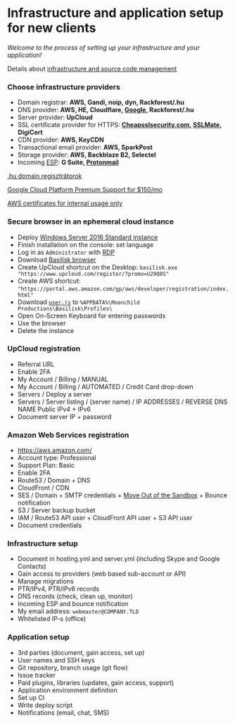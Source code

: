 # Infrastructure and application setup for new clients

*Welcome to the process of setting up your infrastructure and your application!*

Details about [infrastructure and source code management](/master/CV.md)

### Choose infrastructure providers

- Domain registrar: **AWS, Gandi, noip, dyn, Rackforest/.hu**
- DNS provider: **AWS, HE, Cloudflare, [Google](https://cloud.google.com/dns/pricing), Rackforest/.hu**
- Server provider: **UpCloud**
- SSL certificate provider for HTTPS: **[Cheapsslsecurity.com](https://cheapsslsecurity.com/rapidssl/rapidsslcertificate.html), [SSLMate](https://sslmate.com/), DigiCert**
- CDN provider: **AWS, KeyCDN**
- Transactional email provider: **AWS, SparkPost**
- Storage provider: **AWS, Backblaze B2, Selectel**
- Incoming [ESP](https://twofactorauth.org/#email): **G Suite, [Protonmail](https://protonmail.com/signup)**

[.hu domain regisztrátorok](http://www.domain.hu/domain/)

[Google Cloud Platform Premium Support for $150/mo](https://cloud.google.com/support/?options=premium-support#options)

[AWS certificates for internal usage only](https://aws.amazon.com/certificate-manager/faqs/#services_used)

### Secure browser in an ephemeral cloud instance

- Deploy [Windows Server 2016 Standard instance](https://my.upcloud.com/server/create)
- Finish installation on the console: set language
- Log in as `Administrator` with [RDP](https://ci.freerdp.com/job/freerdp-nightly-windows/arch=win64,label=vs2013/)
- Download [Basilisk browser](http://eu.basilisk-browser.org/release/basilisk-latest.win64.zip)
- Create UpCloud shortcut on the Desktop: `basilisk.exe "https://www.upcloud.com/register/?promo=U29Q8S"`
- Create AWS shortcut: `"https://portal.aws.amazon.com/gp/aws/developer/registration/index.html"`
- Download [`user.js`](https://github.com/szepeviktor/windows-workstation/blob/master/upcloud/user.js) to `%APPDATA%\Moonchild Productions\Basilisk\Profiles\`
- Open On-Screen Keyboard for entering passwords
- Use the browser
- Delete the instance

### UpCloud registration

- Referral URL
- Enable 2FA
- My Account / Billing / MANUAL
- My Account / Billing / AUTOMATED / Credit Card drop-down
- Servers / Deploy a server
- Servers / Server listing / (server name) / IP ADDRESSES / REVERSE DNS NAME Public IPv4 + IPv6
- Document server IP + password

### Amazon Web Services registration

- https://aws.amazon.com/
- Account type: Professional
- Support Plan: Basic
- Enable 2FA
- Route53 / Domain + DNS
- CloudFront / CDN
- SES / Domain + SMTP credentials +
  [Move Out of the Sandbox](https://docs.aws.amazon.com/ses/latest/DeveloperGuide/request-production-access.html) +
  Bounce notification
- S3 / Server backup bucket
- IAM / Route53 API user + CloudFront API user + S3 API user
- Document credentials

### Infrastructure setup

- Document in hosting.yml and server.yml (including Skype and Google Contacts)
- Gain access to providers (web based sub-account or API)
- Manage migrations
- PTR/IPv4, PTR/IPv6 records
- DNS records (check, clean up, monitor)
- Incoming ESP and bounce notification
- My email address: `webmaster@COMPANY.TLD`
- Whitelisted IP-s (office)

### Application setup

- 3rd parties (document, gain access, set up)
- User names and SSH keys
- Git repository, branch usage (git flow)
- Issue tracker
- Paid plugins, libraries (updates, gain access, support)
- Application environment definition
- Set up CI
- Write deploy script
- Notifications (email, chat, SMS)
